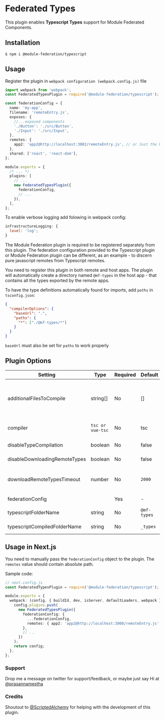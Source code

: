 # Federated Types

This plugin enables **Typescript Types** support for Module Federated Components.

## Installation

```
$ npm i @module-federation/typescript
```

## Usage

Register the plugin in `webpack configuration (webpack.config.js)` file

```typescript
import webpack from 'webpack';
const FederatedTypesPlugin = require('@module-federation/typescript');

const federationConfig = {
  name: 'my-app',
  filename: 'remoteEntry.js',
  exposes: {
    //...exposed components
    './Button': './src/Button',
    './Input': './src/Input',
  },
  remotes: {
    app2: 'app2@http://localhost:3002/remoteEntry.js', // or Just the URL 'http://localhost:3002/remoteEntry.js'
  },
  shared: ['react', 'react-dom'],
};

module.exports = {
  /* ... */
  plugins: [
    // ...
    new FederatedTypesPlugin({
      federationConfig,
      // ...
    }),
  ],
};
```

To enable verbose logging add folowing in webpack config:

```javascript
infrastructureLogging: {
  level: 'log';
}
```

The Module Federation plugin is required to be registered separately from this plugin. The federation configuration provided to the Typescript plugin or Module Federation plugin can be different, as an example - to discern pure javascript remotes from Typescript remotes.

You need to register this plugin in both remote and host apps. The plugin will automatically create a directory named `@mf-types` in the host app - that contains all the types exported by the remote apps.

To have the type definitions automatically found for imports, add `paths` in `tsconfig.json`:

```json
{
  "compilerOptions": {
    "baseUrl": ".",
    "paths": {
      "*": ["./@mf-types/*"]
    }
  }
}
```

`baseUrl` must also be set for `paths` to work properly

## Plugin Options

| Setting                       | Type             | Required | Default     | Description                                                                                                                                                                                |
| ----------------------------- | ---------------- | -------- | ----------- | ------------------------------------------------------------------------------------------------------------------------------------------------------------------------------------------ |
| additionalFilesToCompile      | string[]         | No       | []          | Any additional files to be included (besides `ModuleFederationPluginOptions.remotes`) in the emission of Typescript types. This is useful for `global.d.ts` files not directly referenced. |
| compiler                      | `tsc or vue-tsc` | No       | tsc         | The compiler to use to emit declaration files. Use `vue-tsc` to emit declarations from your Vue Templates                                                                                  |
| disableTypeCompilation        | boolean          | No       | false       | Disable compiling types for exposed components                                                                                                                                             |
| disableDownloadingRemoteTypes | boolean          | No       | false       | Disable downloading types from remote apps                                                                                                                                                 |
| downloadRemoteTypesTimeout  | number           | No       | `2000`    | The maximum time to wait for downloading remote types. This is to prevent blocking compilation or hanging the plugin.                                                                                                                              |
| federationConfig              |                  | Yes      | -           | Configuration for `ModuleFederationPlugin`                                                                                                                                                 |
| typescriptFolderName          | string           | No       | `@mf-types` | The folder name to download remote types and output compiled types                                                                                                                         |
| typescriptCompiledFolderName  | string           | No       | `_types`    | The folder name to output the raw output from the ts compiler                                                                                                                              |

## Usage in Next.js

You need to manually pass the `federationConfig` object to the plugin. The `remotes` value should contain absolute path.

Sample code:

```typescript
// next.config.js
const FederatedTypesPlugin = require('@module-federation/typescript');

module.exports = {
  webpack: (config, { buildId, dev, isServer, defaultLoaders, webpack }) => {
    config.plugins.push(
      new FederatedTypesPlugin({
        federationConfig: {
          ...federationConfig,
          remotes: { app2: 'app2@http://localhost:3000/remoteEntry.js' },
        },
        // ...
      })
    );
    return config;
  },
};
```

### Support

Drop me a message on twitter for support/feedback, or maybe just say Hi at [@prasannamestha](https://twitter.com/prasannamestha)

### Credits

Shoutout to [@ScriptedAlchemy](https://twitter.com/ScriptedAlchemy) for helping with the development of this plugin.
